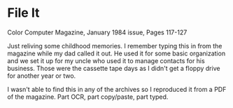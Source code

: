 # File It

Color Computer Magazine, January 1984 issue, Pages 117-127

Just reliving some childhood memories. I remember typing this in from the
magazine while my dad called it out. He used it for some basic organization
and we set it up for my uncle who used it to manage contacts for his business.
Those were the cassette tape days as I didn't get a floppy drive for another
year or two.

I wasn't able to find this in any of the archives so I reproduced it from a PDF
of the magazine. Part OCR, part copy/paste, part typed.
